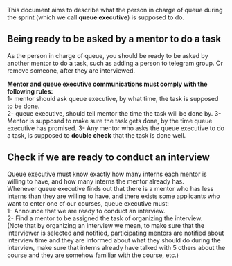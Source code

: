 This document aims to describe what the person in charge of queue during the sprint (which we call **queue executive**) is supposed to do.

## Being ready to be asked by a mentor to do a task
As the person in charge of queue, you should be ready to be asked by another mentor to do a task, such as adding a person to telegram group. Or remove someone, after they are interviewed.  

**Mentor and queue executive communications must comply with the following rules:**  
1- mentor should ask queue executive, by what time, the task is supposed to be done.  
2- queue executive, should tell mentor the time the task will be done by.
3- Mentor is supposed to make sure the task gets done, by the time queue executive has promised.
3- Any mentor who asks the queue executive to do a task, is supposed to **double check** that the task is done well.  

## Check if we are ready to conduct an interview
Queue executive must know exactly how many interns each mentor is willing to have, and how many interns the mentor already has.  
Whenever queue executive finds out that there is a mentor who has less interns than they are willing to have, and there exists some applicants who want to enter one of our courses, queue executive must:  
1- Announce that we are ready to conduct an interview.  
2- Find a mentor to be assigned the task of organizing the interview.  
(Note that by organizing an interview we mean, to make sure that the interviewer is selected and notified, participating mentors are notified about interview time and they are informed about what they should do during the interview, make sure that interns already have talked with 5 others about the course and they are somehow familiar with the course, etc.)
